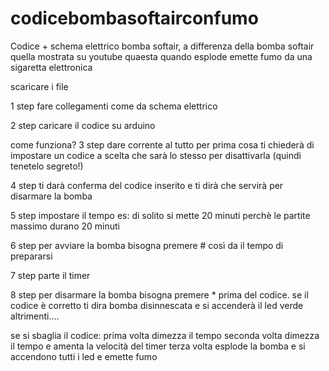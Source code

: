 # codicebombasoftairconfumo

Codice + schema elettrico bomba softair, a differenza della bomba softair quella mostrata su youtube quaesta quando esplode emette fumo da una sigaretta elettronica

scaricare i file

1 step 
fare collegamenti come da schema elettrico

2 step 
caricare il codice su arduino

come funziona? 
3 step 
dare corrente al tutto per prima cosa ti chiederà di impostare un codice a scelta che sarà lo stesso per disattivarla (quindi tenetelo segreto!)

4 step 
ti darà conferma del codice inserito e ti dirà che servirà per disarmare la bomba

5 step 
impostare il tempo es: di solito si mette 20 minuti perchè le partite massimo durano 20 minuti

6 step 
per avviare la bomba bisogna premere # così da il tempo di prepararsi

7 step 
parte il timer

8 step 
per disarmare la bomba bisogna premere * prima del codice. 
se il codice è corretto ti dira bomba disinnescata e si accenderà il led verde altrimenti.... 

se si sbaglia il codice: 
prima volta dimezza il tempo 
seconda volta dimezza il tempo e amenta la velocità del timer 
terza volta esplode la bomba e si accendono tutti i led e emette fumo
